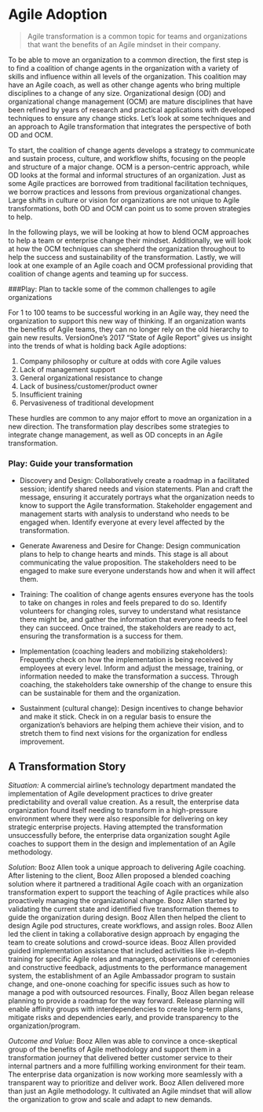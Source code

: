 ﻿# Agile Adoption

> Agile transformation is a common topic for teams and organizations that want the benefits of an Agile mindset in their company.

To be able to move an organization to a common direction, the first step is to find a coalition of change agents in the organization with a variety of skills and influence within all levels of the organization. This coalition may have an Agile coach, as well as other change agents who bring multiple disciplines to a change of any size. Organizational design (OD) and organizational change management (OCM) are mature disciplines that have been refined by years of research and practical applications with developed techniques to ensure any change sticks. Let’s look at some techniques and an approach to Agile transformation that integrates the perspective of both OD and OCM. 

To start, the coalition of change agents develops a strategy to communicate and sustain process, culture, and workflow shifts, focusing on the people and structure of a major change. OCM is a person-centric approach, while OD looks at the formal and informal structures of an organization. Just as some Agile practices are borrowed from traditional facilitation techniques, we borrow practices and lessons from previous organizational changes. Large shifts in culture or vision for organizations are not unique to Agile transformations, both OD and OCM can point us to some proven strategies to help. 

In the following plays, we will be looking at how to blend OCM approaches to help a team or enterprise change their mindset. Additionally, we will look at how the OCM techniques can shepherd the organization throughout to help the success and sustainability of the transformation. Lastly, we will look at one example of an Agile coach and OCM professional providing that coalition of change agents and teaming up for success.

###Play: Plan to tackle some of the common challenges to agile organizations

For 1 to 100 teams to be successful working in an Agile way, they need the organization to support this new way of thinking. If an organization wants the benefits of Agile teams, they can no longer rely on the old hierarchy to gain new results. VersionOne’s 2017 “State of Agile Report” gives us insight into the trends of what is holding back Agile adoptions:

1. Company philosophy or culture at odds with core Agile values
2. Lack of management support
3. General organizational resistance to change
4. Lack of business/customer/product owner
5. Insufficient training
6. Pervasiveness of traditional development

These hurdles are common to any major effort to move an organization in a new direction. The transformation play describes some strategies to integrate change management, as well as OD concepts in an Agile transformation.

### Play: Guide your transformation

+ Discovery and Design: Collaboratively create a roadmap in a facilitated session; identify shared needs and vision statements. Plan and craft the message, ensuring it accurately portrays what the organization needs to know to support the Agile transformation. Stakeholder engagement and management starts with analysis to understand who needs to be engaged when. Identify everyone at every level affected by the transformation.

+ Generate Awareness and Desire for Change: Design communication plans to help to change hearts and minds. This stage is all about communicating the value proposition. The stakeholders need to be engaged to make sure everyone understands how and when it will affect them.

+ Training: The coalition of change agents ensures everyone has the tools to take on changes in roles and feels prepared to do so. Identify volunteers for changing roles, survey to understand what resistance there might be, and gather the information that everyone needs to feel they can succeed. Once trained, the stakeholders are ready to act, ensuring the transformation is a success for them.

+ Implementation (coaching leaders and mobilizing stakeholders): Frequently check on how the implementation is being received by employees at every level. Inform and adjust the message, training, or information needed to make the transformation a success. Through coaching, the stakeholders take ownership of the change to ensure this can be sustainable for them and the organization.

+ Sustainment (cultural change): Design incentives to change behavior and make it stick. Check in on a regular basis to ensure the organization’s behaviors are helping them achieve their vision, and to stretch them to find next visions for the organization for endless improvement.

## A Transformation Story

*Situation:* A commercial airline’s technology department mandated the implementation of Agile development practices to drive greater predictability and overall value creation. As a result, the enterprise data organization found itself needing to transform in a high-pressure environment where they were also responsible for delivering on key strategic enterprise projects. Having attempted the transformation unsuccessfully before, the enterprise data organization sought Agile coaches to support them in the design and implementation of an Agile methodology.

*Solution:* Booz Allen took a unique approach to delivering Agile coaching. After listening to the client, Booz Allen proposed a blended coaching solution where it partnered a traditional Agile coach with an organization transformation expert to support the teaching of Agile practices while also proactively managing the organizational change. Booz Allen started by validating the current state and identified five transformation themes to guide the organization during design. Booz Allen then helped the client to design Agile pod structures, create workflows, and assign roles. Booz Allen led the client in taking a collaborative design approach by engaging the team to create solutions and crowd-source ideas. Booz Allen provided guided implementation assistance that included activities like in-depth training for specific Agile roles and managers, observations of ceremonies and constructive feedback, adjustments to the performance management system, the establishment of an Agile Ambassador program to sustain change, and one-onone coaching for specific issues such as how to manage a pod with outsourced resources. Finally, Booz Allen began release planning to provide a roadmap for the way forward. Release planning will enable affinity groups with interdependencies to create long-term plans, mitigate risks and dependencies early, and provide transparency to the organization/program.

*Outcome and Value:* Booz Allen was able to convince a once-skeptical group of the benefits of Agile methodology and support them in a transformation journey that delivered better customer service to their internal partners and a more fulfilling working environment for their team. The enterprise data organization is now working more seamlessly with a transparent way to prioritize and deliver work. Booz Allen delivered more than just an Agile methodology. It cultivated an Agile mindset that will allow the organization to grow and scale and adapt to new demands. 